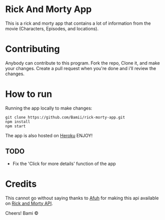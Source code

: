 # Rick And Morty App
This is a rick and morty app that contains a lot of information from the movie (Characters, Episodes, and locations).

# Contributing
Anybody can contribute to this program. Fork the repo, Clone it, and make your changes. Create a pull request when you're done and i'll review the changes.

# How to run
Running the app locally to make changes: 
```
git clone https://github.com/Bamii/rick-morty-app.git
npm install
npm start
```
The app is also hosted on [Heroku](https://ricknmorty.herokuapp.com/) ENJOY!

## TODO
- Fix the 'Click for more details' function of the app

# Credits
This cannot go without saying thanks to [Afuh](https://github.com/afuh/rick-and-morty-api) for making this api available on [Rick and Morty API](https://rickandmortyapi.com/). 

Cheers! Bami &copy;
